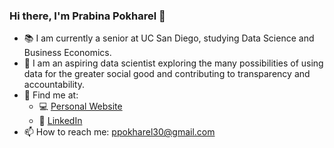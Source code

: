 ### Hi there, I'm Prabina Pokharel 👋

- 📚 I am currently a senior at UC San Diego, studying Data Science and Business Economics.
- 🔭 I am an aspiring data scientist exploring the many possibilities of using data for the greater social good and contributing to transparency and accountability.
- 👀 Find me at:
  - 💻 [Personal Website](https://www.prabina.me/)
  - 👥 [LinkedIn](https://www.linkedin.com/in/prabina-pokharel/)
- 📫 How to reach me: ppokharel30@gmail.com
 


<!--
**prabina-p/prabina-p** is a ✨ _special_ ✨ repository because its `README.md` (this file) appears on your GitHub profile.

Here are some ideas to get you started:

- 🔭 I’m currently working on ...
- 🌱 I’m currently learning ...
- 👯 I’m looking to collaborate on ...
- 🤔 I’m looking for help with ...
- 💬 Ask me about ...
- 📫 How to reach me: ...
- 😄 Pronouns: ...
- ⚡ Fun fact: ...
-->
